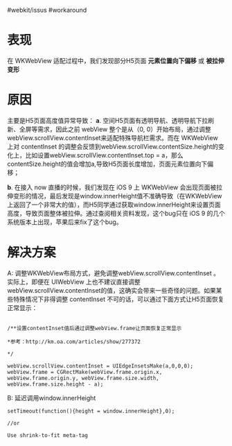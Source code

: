 #webkit/issus #workaround 

# 表现
在 WKWebView 适配过程中，我们发现部分H5页面 **元素位置向下偏移** 或 **被拉伸变形** 

# 原因
主要是H5页面高度值异常导致：
**a**. 空间H5页面有透明导航、透明导航下拉刷新、全屏等需求，因此之前 webView 整个是从（0, 0）开始布局，通过调整webView.scrollView.contentInset来适配特殊导航栏需求。而在 WKWebView 上对 contentInset 的调整会反馈到webView.scrollView.contentSize.height的变化上，比如设置webView.scrollView.contentInset.top = a，那么contentSize.height的值会增加a,导致H5页面长度增加，页面元素位置向下偏移；

**b**. 在接入 now 直播的时候，我们发现在 iOS 9 上 WKWebView 会出现页面被拉伸变形的情况，最后发现是window.innerHeight值不准确导致（在WKWebView上返回了一个非常大的值），而H5同学通过获取window.innerHeight来设置页面高度，导致页面整体被拉伸。通过查阅相关资料发现，这个bug只在 iOS 9 的几个系统版本上出现，苹果后来fix了这个bug。

# 解决方案

A:  调整WKWebView布局方式，避免调整webView.scrollView.contentInset 。实际上，即便在 UIWebView 上也不建议直接调整webView.scrollView.contentInset的值，这确实会带来一些奇怪的问题。如果某些特殊情况下非得调整 contentInset 不可的话，可以通过下面方式让H5页面恢复正常显示：
```objc

/**设置contentInset值后通过调整webView.frame让页面恢复正常显示

*参考：http://km.oa.com/articles/show/277372

*/

webView.scrollView.contentInset = UIEdgeInsetsMake(a,0,0,0); 
webView.frame = CGRectMake(webView.frame.origin.x, webView.frame.origin.y, webView.frame.size.width, webView.frame.size.height - a);

```

B: 延迟调用window.innerHeight

```objc
setTimeout(function(){height = window.innerHeight},0);

//or

Use shrink-to-fit meta-tag
```
